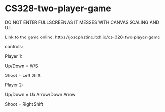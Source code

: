 # CS328-two-player-game
DO NOT ENTER FULLSCREEN AS IT MESSES WITH CANVAS SCALING AND U.I.

Link to the game online:
https://josephstine.itch.io/cs-328-two-player-game

controls:



Player 1: 

Up/Down = W/S

Shoot = Left Shift




Player 2:

Up/Down = Up Arrow/Down Arrow

Shoot = Right Shift
